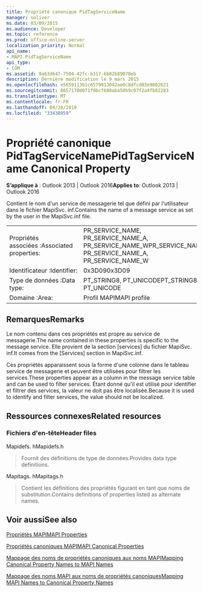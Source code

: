 ```yaml
---
title: Propriété canonique PidTagServiceName
manager: soliver
ms.date: 03/09/2015
ms.audience: Developer
ms.topic: reference
ms.prod: office-online-server
localization_priority: Normal
api_name:
- MAPI.PidTagServiceName
api_type:
- COM
ms.assetid: 9a63d647-7504-42fc-b317-6b02b89070eb
description: Dernière modification le 9 mars 2015
ms.openlocfilehash: e5659113b1c6579913042ae0c8dfcd03e9802621
ms.sourcegitcommit: 8657170d071f9bcf680aba50b9c07f2a4fb82283
ms.translationtype: MT
ms.contentlocale: fr-FR
ms.lasthandoff: 04/28/2019
ms.locfileid: "33438959"
---
```

# <a name="pidtagservicename-canonical-property"></a><span data-ttu-id="dc1e5-103">Propriété canonique PidTagServiceName</span><span class="sxs-lookup"><span data-stu-id="dc1e5-103">PidTagServiceName Canonical Property</span></span>

  
  
<span data-ttu-id="dc1e5-104">**S’applique à** : Outlook 2013 | Outlook 2016</span><span class="sxs-lookup"><span data-stu-id="dc1e5-104">**Applies to**: Outlook 2013 | Outlook 2016</span></span> 
  
<span data-ttu-id="dc1e5-105">Contient le nom d'un service de messagerie tel que défini par l'utilisateur dans le fichier MapiSvc. inf.</span><span class="sxs-lookup"><span data-stu-id="dc1e5-105">Contains the name of a message service as set by the user in the MapiSvc.inf file.</span></span>
  
|||
|:-----|:-----|
|<span data-ttu-id="dc1e5-106">Propriétés associées :</span><span class="sxs-lookup"><span data-stu-id="dc1e5-106">Associated properties:</span></span>  <br/> |<span data-ttu-id="dc1e5-107">PR_SERVICE_NAME, PR_SERVICE_NAME_A, PR_SERVICE_NAME_W</span><span class="sxs-lookup"><span data-stu-id="dc1e5-107">PR_SERVICE_NAME, PR_SERVICE_NAME_A, PR_SERVICE_NAME_W</span></span>  <br/> |
|<span data-ttu-id="dc1e5-108">Identificateur :</span><span class="sxs-lookup"><span data-stu-id="dc1e5-108">Identifier:</span></span>  <br/> |<span data-ttu-id="dc1e5-109">0x3D09</span><span class="sxs-lookup"><span data-stu-id="dc1e5-109">0x3D09</span></span>  <br/> |
|<span data-ttu-id="dc1e5-110">Type de données :</span><span class="sxs-lookup"><span data-stu-id="dc1e5-110">Data type:</span></span>  <br/> |<span data-ttu-id="dc1e5-111">PT_STRING8, PT_UNICODE</span><span class="sxs-lookup"><span data-stu-id="dc1e5-111">PT_STRING8, PT_UNICODE</span></span>  <br/> |
|<span data-ttu-id="dc1e5-112">Domaine :</span><span class="sxs-lookup"><span data-stu-id="dc1e5-112">Area:</span></span>  <br/> |<span data-ttu-id="dc1e5-113">Profil MAPI</span><span class="sxs-lookup"><span data-stu-id="dc1e5-113">MAPI profile</span></span>  <br/> |
   
## <a name="remarks"></a><span data-ttu-id="dc1e5-114">Remarques</span><span class="sxs-lookup"><span data-stu-id="dc1e5-114">Remarks</span></span>

<span data-ttu-id="dc1e5-115">Le nom contenu dans ces propriétés est propre au service de messagerie.</span><span class="sxs-lookup"><span data-stu-id="dc1e5-115">The name contained in these properties is specific to the message service.</span></span> <span data-ttu-id="dc1e5-116">Elle provient de la section [services] du fichier MapiSvc. inf.</span><span class="sxs-lookup"><span data-stu-id="dc1e5-116">It comes from the [Services] section in MapiSvc.inf.</span></span>
  
<span data-ttu-id="dc1e5-117">Ces propriétés apparaissent sous la forme d'une colonne dans le tableau service de messagerie et peuvent être utilisées pour filtrer les services.</span><span class="sxs-lookup"><span data-stu-id="dc1e5-117">These properties appear as a column in the message service table and can be used to filter services.</span></span> <span data-ttu-id="dc1e5-118">Étant donné qu'il est utilisé pour identifier et filtrer des services, la valeur ne doit pas être localisée.</span><span class="sxs-lookup"><span data-stu-id="dc1e5-118">Because it is used to identify and filter services, the value should not be localized.</span></span>
  
## <a name="related-resources"></a><span data-ttu-id="dc1e5-119">Ressources connexes</span><span class="sxs-lookup"><span data-stu-id="dc1e5-119">Related resources</span></span>

### <a name="header-files"></a><span data-ttu-id="dc1e5-120">Fichiers d'en-tête</span><span class="sxs-lookup"><span data-stu-id="dc1e5-120">Header files</span></span>

<span data-ttu-id="dc1e5-121">Mapidefs. h</span><span class="sxs-lookup"><span data-stu-id="dc1e5-121">Mapidefs.h</span></span>
  
> <span data-ttu-id="dc1e5-122">Fournit des définitions de type de données.</span><span class="sxs-lookup"><span data-stu-id="dc1e5-122">Provides data type definitions.</span></span>
    
<span data-ttu-id="dc1e5-123">Mapitags. h</span><span class="sxs-lookup"><span data-stu-id="dc1e5-123">Mapitags.h</span></span>
  
> <span data-ttu-id="dc1e5-124">Contient les définitions des propriétés figurant en tant que noms de substitution.</span><span class="sxs-lookup"><span data-stu-id="dc1e5-124">Contains definitions of properties listed as alternate names.</span></span>
    
## <a name="see-also"></a><span data-ttu-id="dc1e5-125">Voir aussi</span><span class="sxs-lookup"><span data-stu-id="dc1e5-125">See also</span></span>



[<span data-ttu-id="dc1e5-126">Propriétés MAPI</span><span class="sxs-lookup"><span data-stu-id="dc1e5-126">MAPI Properties</span></span>](mapi-properties.md)
  
[<span data-ttu-id="dc1e5-127">Propriétés canoniques MAPI</span><span class="sxs-lookup"><span data-stu-id="dc1e5-127">MAPI Canonical Properties</span></span>](mapi-canonical-properties.md)
  
[<span data-ttu-id="dc1e5-128">Mappage des noms de propriétés canoniques aux noms MAPI</span><span class="sxs-lookup"><span data-stu-id="dc1e5-128">Mapping Canonical Property Names to MAPI Names</span></span>](mapping-canonical-property-names-to-mapi-names.md)
  
[<span data-ttu-id="dc1e5-129">Mappage des noms MAPI aux noms de propriétés canoniques</span><span class="sxs-lookup"><span data-stu-id="dc1e5-129">Mapping MAPI Names to Canonical Property Names</span></span>](mapping-mapi-names-to-canonical-property-names.md)

